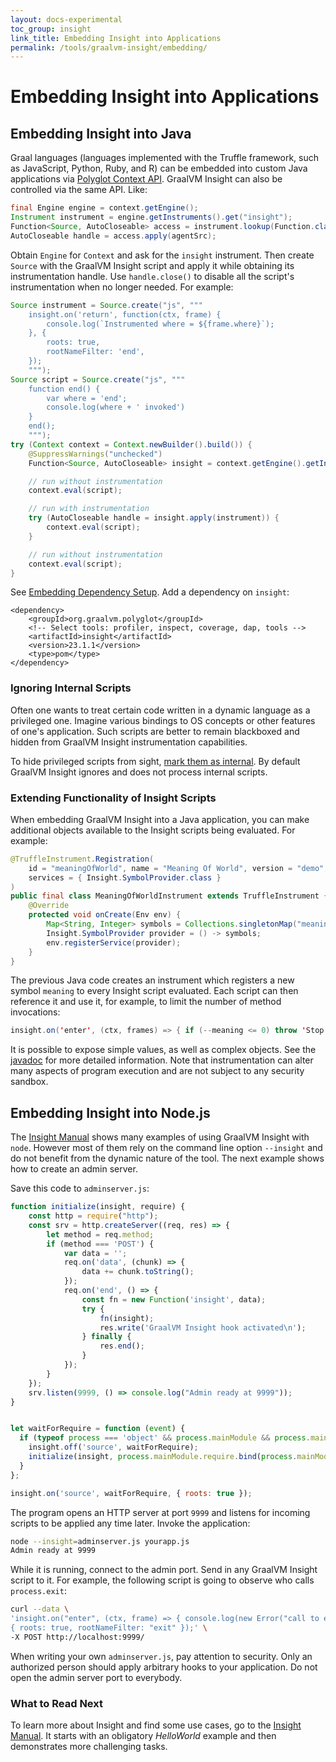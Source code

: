 ```yaml
---
layout: docs-experimental
toc_group: insight
link_title: Embedding Insight into Applications
permalink: /tools/graalvm-insight/embedding/
---
```


# Embedding Insight into Applications

## Embedding Insight into Java

Graal languages (languages implemented with the Truffle framework, such as JavaScript, Python, Ruby, and R) can be embedded into custom Java applications via [Polyglot Context API](https://www.graalvm.org/sdk/javadoc/org/graalvm/polyglot/Context.html).
GraalVM Insight can also be controlled via the same API. Like:

```java
final Engine engine = context.getEngine();
Instrument instrument = engine.getInstruments().get("insight");
Function<Source, AutoCloseable> access = instrument.lookup(Function.class);
AutoCloseable handle = access.apply(agentSrc);
```

Obtain `Engine` for `Context` and ask for the `insight` instrument.
Then create `Source` with the GraalVM Insight script and apply it while obtaining its instrumentation handle.
Use `handle.close()` to disable all the script's instrumentation when no longer needed.
For example:

```java
Source instrument = Source.create("js", """
    insight.on('return', function(ctx, frame) {
        console.log(`Instrumented where = ${frame.where}`);
    }, {
        roots: true,
        rootNameFilter: 'end',
    });
    """);
Source script = Source.create("js", """
    function end() {
        var where = 'end';
        console.log(where + ' invoked')
    }
    end();
    """);
try (Context context = Context.newBuilder().build()) {
    @SuppressWarnings("unchecked")
    Function<Source, AutoCloseable> insight = context.getEngine().getInstruments().get("insight").lookup(Function.class);

    // run without instrumentation
    context.eval(script);

    // run with instrumentation
    try (AutoCloseable handle = insight.apply(instrument)) {
        context.eval(script);
    }

    // run without instrumentation
    context.eval(script);
}
```

See [Embedding Dependency Setup](../../reference-manual/embedding/embed-languages.md#dependency-setup). Add a dependency on `insight`:
```
<dependency>
    <groupId>org.graalvm.polyglot</groupId>
    <!-- Select tools: profiler, inspect, coverage, dap, tools -->
    <artifactId>insight</artifactId>
    <version>23.1.1</version>
    <type>pom</type>
</dependency>
```

### Ignoring Internal Scripts

Often one wants to treat certain code written in a dynamic language as a privileged one.
Imagine various bindings to OS concepts or other features of one's application.
Such scripts are better to remain blackboxed and hidden from GraalVM Insight instrumentation capabilities.

To hide privileged scripts from sight, [mark them as internal](https://www.graalvm.org/sdk/javadoc/org/graalvm/polyglot/Source.Builder.html#internal-boolean-).
By default GraalVM Insight ignores and does not process internal scripts.

### Extending Functionality of Insight Scripts

When embedding GraalVM Insight into a Java application, you can make additional objects available to the Insight scripts being evaluated.
For example:

```java
@TruffleInstrument.Registration(
    id = "meaningOfWorld", name = "Meaning Of World", version = "demo",
    services = { Insight.SymbolProvider.class }
)
public final class MeaningOfWorldInstrument extends TruffleInstrument {
    @Override
    protected void onCreate(Env env) {
        Map<String, Integer> symbols = Collections.singletonMap("meaning", 42);
        Insight.SymbolProvider provider = () -> symbols;
        env.registerService(provider);
    }
}
```

The previous Java code creates an instrument which registers a new symbol `meaning` to every Insight script evaluated.
Each script can then reference it and use it, for example, to limit the number of method invocations:

```java
insight.on('enter', (ctx, frames) => { if (--meaning <= 0) throw 'Stop!' }, { roots : true });
```

It is possible to expose simple values, as well as complex objects.
See the [javadoc](https://www.graalvm.org/tools/javadoc/org/graalvm/tools/insight/Insight.SymbolProvider.html) for more detailed information.
Note that instrumentation can alter many aspects of program execution and are not subject to any security sandbox.

## Embedding Insight into Node.js

The [Insight Manual](Insight-Manual.md) shows many examples of using GraalVM Insight with `node`.
However most of them rely on the command line option `--insight` and do not benefit from the dynamic nature of the tool.
The next example shows how to create an admin server.

Save this code to `adminserver.js`:
```js
function initialize(insight, require) {
    const http = require("http");
    const srv = http.createServer((req, res) => {
        let method = req.method;
        if (method === 'POST') {
            var data = '';
            req.on('data', (chunk) => {
                data += chunk.toString();
            });
            req.on('end', () => {
                const fn = new Function('insight', data);
                try {
                    fn(insight);
                    res.write('GraalVM Insight hook activated\n');
                } finally {
                    res.end();
                }
            });
        }
    });
    srv.listen(9999, () => console.log("Admin ready at 9999"));
}


let waitForRequire = function (event) {
  if (typeof process === 'object' && process.mainModule && process.mainModule.require) {
    insight.off('source', waitForRequire);
    initialize(insight, process.mainModule.require.bind(process.mainModule));
  }
};

insight.on('source', waitForRequire, { roots: true });
```

The program opens an HTTP server at port `9999` and listens for incoming scripts to be applied any time later.
Invoke the application:

```bash
node --insight=adminserver.js yourapp.js
Admin ready at 9999
```

While it is running, connect to the admin port.
Send in any GraalVM Insight script to it.
For example, the following script is going to observe who calls `process.exit`:

```bash
curl --data \
'insight.on("enter", (ctx, frame) => { console.log(new Error("call to exit").stack); }, \
{ roots: true, rootNameFilter: "exit" });' \
-X POST http://localhost:9999/
```

When writing your own `adminserver.js`, pay attention to security.
Only an authorized person should apply arbitrary hooks to your application.
Do not open the admin server port to everybody.

### What to Read Next

To learn more about Insight and find some use cases, go to the [Insight Manual](Insight-Manual.md).
It starts with an obligatory _HelloWorld_ example and then demonstrates more challenging tasks.
